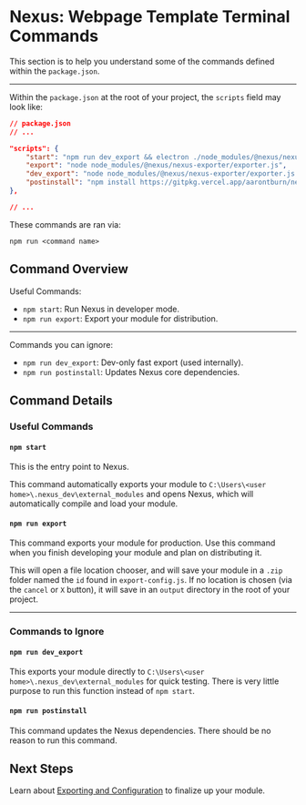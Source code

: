 # Nexus: Webpage Template Terminal Commands

This section is to help you understand some of the commands defined within the `package.json`.

---
Within the `package.json` at the root of your project, the `scripts` field may look like:
```json
// package.json
// ...

"scripts": {
    "start": "npm run dev_export && electron ./node_modules/@nexus/nexus-client/main.js --dev",
    "export": "node node_modules/@nexus/nexus-exporter/exporter.js",
    "dev_export": "node node_modules/@nexus/nexus-exporter/exporter.js --dev",
    "postinstall": "npm install https://gitpkg.vercel.app/aarontburn/nexus-core/nexus/dist?main --no-save"
},

// ...
```
These commands are ran via:
```
npm run <command name>
```
## Command Overview
Useful Commands:
- `npm start`: Run Nexus in developer mode.
- `npm run export`: Export your module for distribution.
  
---
Commands you can ignore:  
- `npm run dev_export`: Dev-only fast export (used internally).
- `npm run postinstall`: Updates Nexus core dependencies.


## Command Details
### Useful Commands
#### `npm start`
This is the entry point to Nexus.

This command automatically exports your module to `C:\Users\<user home>\.nexus_dev\external_modules` and opens Nexus, which will automatically compile and load your module.


#### `npm run export`
This command exports your module for production. Use this command when you finish developing your module and plan on distributing it.

This will open a file location chooser, and will save your module in a `.zip` folder named the `id` found in `export-config.js`. If no location is chosen (via the `cancel` or `X` button), it will save in an `output` directory in the root of your project.

---

### Commands to Ignore

#### `npm run dev_export`
This exports your module directly to `C:\Users\<user home>\.nexus_dev\external_modules` for quick testing. There is very little purpose to run this function instead of `npm start`.

#### `npm run postinstall`
This command updates the Nexus dependencies. There should be no reason to run this command.


## Next Steps
Learn about [Exporting and Configuration](../ConfigurationAndExport.md) to finalize up your module.